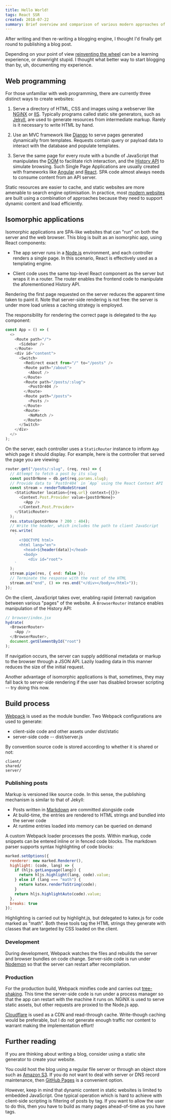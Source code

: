 ```yaml
---
title: Hello World!
tags: React SSR
created: 2018-07-22
summary: Brief overview and comparison of various modern approaches of creating websites
---
```


After writing and then re-writing a blogging engine, I thought I'd finally get round to publishing a blog post.

Depending on your point of view [reinventing the wheel](https://www.gatsbyjs.org) can be a learning experience, or downright stupid. I thought what better way to start blogging than by, uh, documenting my experience.

## Web programming

For those unfamiliar with web programming, there are currently three distinct ways to create websites:

1. Serve a directory of HTML, CSS and images using a webserver like [NGiNX](https://www.nginx.com) or [IIS](https://www.iis.net). Typically programs called static site generators, such as [Jekyll](https://jekyllrb.com), are used to generate resources from intermediate markup. Rarely is it necessary to write HTML by hand.

2. Use an MVC framework like [Django](https://www.djangoproject.com) to serve pages generated dynamically from templates. Requests contain query or payload data to interact with the database and populate templates.

3. Serve the same page for every route with a bundle of JavaScript that manipulates the [DOM](https://developer.mozilla.org/en-US/docs/Web/API/Document_Object_Model) to facilitate rich interaction, and the [History API](https://developer.mozilla.org/en-US/docs/Web/API/History) to simulate browsing. Such Single Page Applications are usually created with frameworks like [Angular](https://angular.io) and [React](https://reactjs.org). SPA code almost always needs to consume content from an API server.

Static resources are easier to cache, and static websites are more amenable to search engine optimisation. In practice, most [modern websites](https://netflix.com) are built using a combination of approaches because they need to support dynamic content and load efficiently.

## Isomorphic applications

Isomorphic applications are SPA-like websites that can "run" on both the server and the web browser. This blog is built as an isomorphic app, using React components:

- The app server runs in a [Node.js](https://nodejs.org) environment, and each controller renders a single page. In this scenario, React is effectively used as a templating engine.

- Client code uses the same top-level React component as the server but wraps it in a router. The router enables the frontend code to manipulate the aforementioned History API.

Rendering the first page requested on the server reduces the apparent time taken to paint it. Note that server-side rendering is not free: the server is under more load unless a caching strategy is employed.

The responsibility for rendering the correct page is delegated to the `App` component:

```javascript
const App = () => (
  <>
    <Route path="/">
      <Sidebar />
    </Route>
    <div id="content">
      <Switch>
        <Redirect exact from="/" to="/posts" />
        <Route path="/about">
          <About />
        </Route>
        <Route path="/posts/:slug">
          <PostOr404 />
        </Route>
        <Route path="/posts">
          <Posts />
        </Route>
        <Route>
          <NoMatch />
        </Route>
      </Switch>
    </div>
  </>
);
```

On the server, each controller uses a `StaticRouter` instance to inform `App` which page it should display. For example, here is the controller that served the page you are viewing:

```javascript
router.get("/posts/:slug", (req, res) => {
  // Attempt to fetch a post by its slug
  const postOrNone = db.get(req.params.slug);
  // Provide data to `PostOr404` in `App` using the React Context API
  const stream = renderToNodeStream(
    <StaticRouter location={req.url} context={{}}>
      <Context.Post.Provider value={postOrNone}>
        <App />
      </Context.Post.Provider>
    </StaticRouter>
  );
  res.status(postOrNone ? 200 : 404);
  // Write the header, which includes the path to client JavaScript
  res.write(
    `
      <!DOCTYPE html>
      <html lang="en">
        <head>${header(data)}</head>
        <body>
          <div id="root">
    `
  );
  stream.pipe(res, { end: false });
  // Terminate the response with the rest of the HTML
  stream.on("end", () => res.end("</div></body></html>"));
});
```

On the client, JavaScript takes over, enabling rapid (internal) navigation between various "pages" of the website. A `BrowserRouter` instance enables manipulation of the History API:

```javascript
// browser/index.jsx
hydrate(
  <BrowserRouter>
    <App />
  </BrowserRouter>,
  document.getElementById("root")
);
```

If navigation occurs, the server can supply additional metadata or markup to the browser through a JSON API. Lazily loading data in this manner reduces the size of the initial request.

Another advantage of isomorphic applications is that, sometimes, they may fall back to server-side rendering if the user has disabled browser scripting -- try doing this now.

## Build process

[Webpack](https://webpack.js.org/) is used as the module bundler. Two Webpack configurations are used to generate:

- client-side code and other assets under dist/static
- server-side code -- dist/server.js

By convention source code is stored according to whether it is shared or not:

```plaintext
client/
shared/
server/
```

### Publishing posts

Markup is versioned like source code. In this sense, the publishing mechanism is similar to that of Jekyll:

- Posts written in [Markdown](https://github.github.com/gfm/) are committed alongside code
- At build-time, the entries are rendered to HTML strings and bundled into the server code
- At runtime entries loaded into memory can be queried on demand

A custom Webpack loader processes the posts. Within markup, code snippets can be entered inline or in fenced code blocks. The markdown parser supports syntax highlighting of code blocks:

```javascript
marked.setOptions({
  renderer: new marked.Renderer(),
  highlight: (code, lang) => {
    if (hljs.getLanguage(lang)) {
      return hljs.highlight(lang, code).value;
    } else if (lang === "math") {
      return katex.renderToString(code);
    }
    return hljs.highlightAuto(code).value;
  },
  breaks: true
});
```

Highlighting is carried out by highlight.js, but delegated to katex.js for code marked as "math". Both these tools tag the HTML strings they generate with classes that are targeted by CSS loaded on the client.

### Development

During development, Webpack watches the files and rebuilds the server and browser bundles on code change. Server-side code is run under [Nodemon](https://nodemon.io) so that the server can restart after recompilation.

### Production

For the production build, Webpack minifies code and carries out [tree-shaking](https://webpack.js.org/guides/tree-shaking/). This time the server-side code is run under a process manager so that the app can restart with the machine it runs on. NGiNX is used to serve static assets, but other requests are proxied to the Node.js app.

[Cloudflare](https://cloudflare.com) is used as a CDN and read-through cache. Write-though caching would be preferable, but I do not generate enough traffic nor content to warrant making the implementation effort!

## Further reading

If you are thinking about writing a blog, consider using a static site generator to create your website.

You could host the blog using a regular file server or through an object store such as [Amazon S3](https://docs.aws.amazon.com/AmazonS3/latest/dev/WebsiteHosting.html). If you do not want to deal with server or DNS record maintenance, then [GitHub Pages](https://pages.github.com) is a convenient option.

However, keep in mind that dynamic content in static websites is limited to embedded JavaScript. One typical operation which is hard to achieve with client-side scripting is filtering of posts by tag. If you want to allow the user to do this, then you have to build as many pages ahead-of-time as you have tags.
